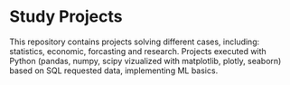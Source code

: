 # Study Projects

This repository contains projects solving different cases, including: statistics, economic, forcasting and research. 
Projects executed with Python (pandas, numpy, scipy vizualized with matplotlib, plotly, seaborn) based on SQL requested data, implementing ML basics.
